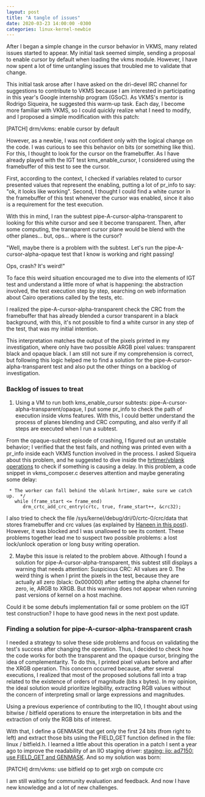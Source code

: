 ```yaml
---
layout: post
title: "A tangle of issues"
date: 2020-03-23 14:00:00 -0300
categories: linux-kernel-newbie
--- 
```


After I began a simple change in the cursor behavior in VKMS, many related
issues started to appear. My initial task seemed simple, sending a proposal to
enable cursor by default when loading the vkms module. However, I have now
spent a lot of time untangling issues that troubled me to validate that change.

This initial task arose after I have asked on the dri-devel IRC channel for
suggestions to contribute to VKMS because I am interested in participating in
this year's Google internship program (GSoC). As VKMS's mentor is Rodrigo
Siqueira, he suggested this warm-up task. Each day, I become more familiar with
VKMS, so I could quickly realize what I need to modify, and I proposed a simple
modification with this patch:

[PATCH] drm/vkms: enable cursor by default

However,  as a newbie, I was not confident only with the logical change on the
code. I was curious to see this behavior on bits (or something like this). For
this, I thought to look for the cursor on the framebuffer. As I have already
played with the IGT test kms\_enable\_cursor, I considered using the framebuffer
of this test to see the cursor.

First, according to the context, I checked if variables related to cursor
presented values that represent the enabling, putting a lot of pr_info to
say: "ok, it looks like working". Second, I thought I could find a white
cursor in the framebuffer of this test whenever the cursor was enabled, since
it also is a requirement for the test execution.

With this in mind, I ran the subtest pipe-A-cursor-alpha-transparent to
looking for this white cursor and see it become transparent. Then, after some
computing, the transparent cursor plane would be blend with the other planes...
but, ops... where is the cursor?

"Well, maybe there is a problem with the subtest. Let's run the
pipe-A-cursor-alpha-opaque test that I know is working and right passing! 

Ops, crash? It's weird!"

To face this weird situation encouraged me to dive into the elements of IGT
test and understand a little more of what is happening: the abstraction
involved, the test execution step by step, searching on web information about
Cairo operations called by the tests, etc.

I realized the pipe-A-cursor-alpha-transparent check the CRC from the framebuffer
that has already blended a cursor transparent in a black background, with this,
it's not possible to find a white cursor in any step of the test, that was my
initial intention.

This interpretation matches the output of the pixels printed in my investigation,
where only have two possible ARGB pixel values: transparent black and opaque
black. I am still not sure if my comprehension is correct, but following this logic
helped me to find a solution for the pipe-A-cursor-alpha-transparent test and also
put the other things on a backlog of investigation.

### Backlog of issues to treat

1. Using a VM to run both kms\_enable\_cursor subtests:
   pipe-A-cursor-alpha-transparent/opaque, I put some pr\_info to check the path
of execution inside vkms features. With this, I could better understand the process
of planes blending and CRC computing, and also verify if all steps are executed
when I run a subtest. 

From the opaque-subtest episode of crashing, I figured out an unstable behavior;
I verified that the test fails, and nothing was printed even with a pr\_info inside
each VKMS function involved in the process. I asked Siqueira about this problem,
and he suggested to dive inside the [hrtimer/vblank
operations](https://siqueira.tech/report/add-infrastructure-for-vblank-and-page-flip-events-simulated-via-hrtimer-in-vkms/) to check if something is causing a delay. In this problem, a code snippet in
vkms\_composer.c deserves attention and maybe generating some delay:

``` /*
 * The worker can fall behind the vblank hrtimer, make sure we catch up.  */
   while (frame_start <= frame_end)
      drm_crtc_add_crc_entry(crtc, true, frame_start++, &crc32);

```

I also tried to check the file /sys/kernel/debug/dri/0/crtc-0/crc/data that
stores framebuffer and crc values (as explained by [Haneen in this
post](http://haneensa.github.io/2018/09/09/CRC/)). However, it was blocked and I was
unallowed to see its content. These problems together lead me to suspect two possible
problems: a lost lock/unlock operation or long busy writing operation.

2. Maybe this issue is related to the problem above. Although I found a solution
for pipe-A-cursor-alpha-transparent, this subtest still displays a warning that
needs attention: Suspicious CRC: All values are 0. The weird thing is when I
print the pixels in the test, because they are actually all zero (black: 0x000000)
after setting the alpha channel for zero, ie, ARGB to XRGB. But this warning does
not appear when running past versions of kernel on a host machine.

Could it be some debufs implementation fail or some problem on the IGT test
construction? I hope to have good news in the next post update.

### Finding a solution for pipe-A-cursor-alpha-transparent crash

I needed a strategy to solve these side problems and focus on validating the
test's success after changing the operation. Thus, I decided to check how the
code works for both the transparent and the opaque cursor, bringing the idea
of complementarity. To do this, I printed pixel values before and after the
XRGB operation. This concern occurred because, after several executions, I
realized that most of the proposed solutions fall into a trap related to the
existence of orders of magnitude (bits x bytes). In my opinion, the ideal
solution would prioritize legibility, extracting RGB values without the
concern of interpreting small or large expressions and magnitudes.

Using a previous experience of contributing to the IIO, I thought about using
bitwise / bitfield operations to ensure the interpretation in bits and the
extraction of only the RGB bits of interest.

With that, I define a GENMASK that get only the first 24 bits (from
right to left) and extract those bits using the FIELD\_GET function defined in
the file: linux / bitfield.h. I learned a little about this operation in a
patch I sent a year ago to improve the readability of an IIO staging driver:
[staging: iio: ad7150: use FIELD\_GET and
GENMASK](https://patchwork.kernel.org/patch/10995927/). And so my solution was
born:

[PATCH] drm/vkms: use bitfield op to get xrgb on compute crc

I am still waiting for community evaluation and feedback. And now I have new
knowledge and a lot of new challenges.
